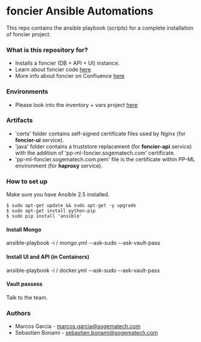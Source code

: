 # foncier Ansible Automations #

This repo contains the ansible playbook (scripts) for a complete installation of foncier project.

### What is this repository for? ###

* Installs a foncier (DB + API + UI) instance.
* Learn about foncier code [here](https://bitbucket.org/ucis/foncier)
* More info about foncier on Confluence [here](https://sogema.atlassian.net/wiki/spaces/SOG/pages/67141692/foncier)

### Environments ###
 
* Please look into the inventory + vars project [here](https://bitbucket.org/ucis/foncier_ansible_sogema) 

### Artifacts ###

* 'certs' folder contains self-signed certificate files used by Nginx (for **foncier-ui** service).
* 'java'  folder contains a truststore replacement (for **foncier-api** service) with the addition of 'pp-ml-foncier.sogematech.com' certificate.
* 'pp-ml-foncier.sogematech.com.pem' file is the certificate within PP-ML environment (for **haproxy** service).

### How to set up ###

Make sure you have Ansible 2.5 installed. 

```
$ sudo apt-get update && sudo apt-get -y upgrade
$ sudo apt-get install python-pip
$ sudo pip install 'ansible'

```
#### Install Mongo ####

ansible-playbook -i <env-folder>/<inventory-file> mongo.yml --ask-sudo --ask-vault-pass


#### Install UI and API (in Containers) ####

ansible-playbook -i <env-folder>/<inventory-file> docker.yml --ask-sudo --ask-vault-pass


#### Vault passess ####

Talk to the team.

### Authors ###

* Marcos Garcia - marcos.garcia@sogematech.com
* Sebastien Bonami - sebastien.bonami@sogematech.com